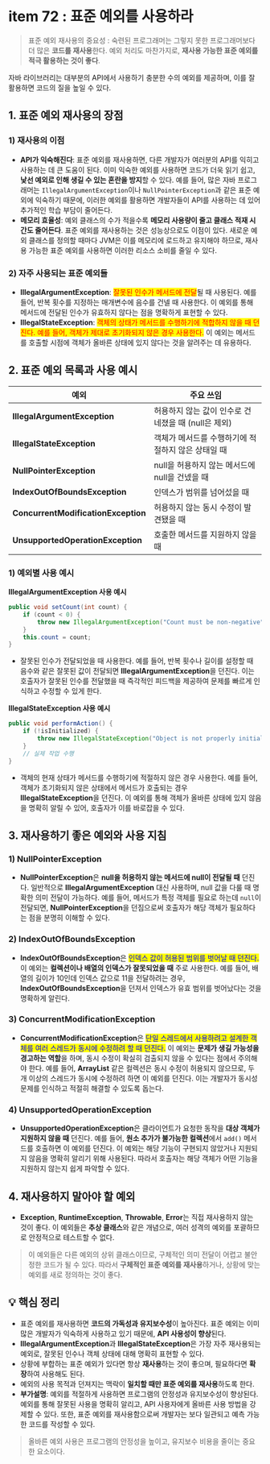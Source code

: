 # item 72 : 표준 예외를 사용하라

> 표준 예외 재사용의 중요성 : 숙련된 프로그래머는 그렇지 못한 프로그래머보다 더 많은 **코드를 재사용**한다. 예외 처리도 마찬가지로, **재사용 가능한 표준 예외를 적극 활용하는 것이 좋다**.&#x20;

자바 라이브러리는 대부분의 API에서 사용하기 충분한 수의 예외를 제공하며, 이를 잘 활용하면 코드의 질을 높일 수 있다.

## 1. 표준 예외 재사용의 장점

### 1) 재사용의 이점

* **API가 익숙해진다**: 표준 예외를 재사용하면, 다른 개발자가 여러분의 API를 익히고 사용하는 데 큰 도움이 된다. 이미 익숙한 예외를 사용하면 코드가 더욱 읽기 쉽고, **낯선 예외로 인해 생길 수 있는 혼란을 방지**할 수 있다. 예를 들어, 많은 자바 프로그래머는 `IllegalArgumentException`이나 `NullPointerException`과 같은 표준 예외에 익숙하기 때문에, 이러한 예외를 활용하면 개발자들이 API를 사용하는 데 있어 추가적인 학습 부담이 줄어든다.
* **메모리 효율성**: 예외 클래스의 수가 적을수록 **메모리 사용량이 줄고 클래스 적재 시간도 줄어든다**. 표준 예외를 재사용하는 것은 성능상으로도 이점이 있다. 새로운 예외 클래스를 정의할 때마다 JVM은 이를 메모리에 로드하고 유지해야 하므로, 재사용 가능한 표준 예외를 사용하면 이러한 리소스 소비를 줄일 수 있다.

### 2) 자주 사용되는 표준 예외들

* **IllegalArgumentException**: <mark style="color:red;">잘못된 인수가 메서드에 전달</mark>될 때 사용된다. 예를 들어, 반복 횟수를 지정하는 매개변수에 음수를 건넬 때 사용한다. 이 예외를 통해 메서드에 전달된 인수가 유효하지 않다는 점을 명확하게 표현할 수 있다.
* **IllegalStateException**: <mark style="color:red;">객체의 상태가 메서드를 수행하기에 적합하지 않을 때 던진다. 예를 들어, 객체가 제대로 초기화되지 않은 경우 사용한다.</mark> 이 예외는 메서드를 호출할 시점에 객체가 올바른 상태에 있지 않다는 것을 알려주는 데 유용하다.

## 2. 표준 예외 목록과 사용 예시

| **예외**                              | **주요 쓰임**                        |
| ----------------------------------- | -------------------------------- |
| **IllegalArgumentException**        | 허용하지 않는 값이 인수로 건네졌을 때 (null은 제외) |
| **IllegalStateException**           | 객체가 메서드를 수행하기에 적절하지 않은 상태일 때     |
| **NullPointerException**            | null을 허용하지 않는 메서드에 null을 건넸을 때   |
| **IndexOutOfBoundsException**       | 인덱스가 범위를 넘어섰을 때                  |
| **ConcurrentModificationException** | 허용하지 않는 동시 수정이 발견됐을 때            |
| **UnsupportedOperationException**   | 호출한 메서드를 지원하지 않을 때               |

### 1) 예외별 사용 예시

**IllegalArgumentException 사용 예시**

```java
public void setCount(int count) {
    if (count < 0) {
        throw new IllegalArgumentException("Count must be non-negative");
    }
    this.count = count;
}
```

* 잘못된 인수가 전달되었을 때 사용한다. 예를 들어, 반복 횟수나 길이를 설정할 때 음수와 같은 잘못된 값이 전달되면 **IllegalArgumentException**을 던진다. 이는 호출자가 잘못된 인수를 전달했을 때 즉각적인 피드백을 제공하여 문제를 빠르게 인식하고 수정할 수 있게 한다.

**IllegalStateException 사용 예시**

```java
public void performAction() {
    if (!isInitialized) {
        throw new IllegalStateException("Object is not properly initialized");
    }
    // 실제 작업 수행
}
```

* 객체의 현재 상태가 메서드를 수행하기에 적절하지 않은 경우 사용한다. 예를 들어, 객체가 초기화되지 않은 상태에서 메서드가 호출되는 경우 **IllegalStateException**을 던진다. 이 예외를 통해 객체가 올바른 상태에 있지 않음을 명확히 알릴 수 있어, 호출자가 이를 바로잡을 수 있다.

## 3. 재사용하기 좋은 예외와 사용 지침

### 1) NullPointerException

* **NullPointerException**은 **null을 허용하지 않는 메서드에 null이 전달될 때** 던진다. 일반적으로 **IllegalArgumentException** 대신 사용하며, null 값을 다룰 때 명확한 의미 전달이 가능하다. 예를 들어, 메서드가 특정 객체를 필요로 하는데 `null`이 전달되면, **NullPointerException**을 던짐으로써 호출자가 해당 객체가 필요하다는 점을 분명히 이해할 수 있다.

### 2) IndexOutOfBoundsException

* **IndexOutOfBoundsException**은 <mark style="color:blue;">인덱스 값이 허용된 범위를 벗어날 때 던진다.</mark> 이 예외는 **컬렉션이나 배열의 인덱스가 잘못되었을 때** 주로 사용한다. 예를 들어, 배열의 길이가 10인데 인덱스 값으로 11을 전달하려는 경우, **IndexOutOfBoundsException**을 던져서 인덱스가 유효 범위를 벗어났다는 것을 명확하게 알린다.

### 3) ConcurrentModificationException

* **ConcurrentModificationException**은 <mark style="color:blue;">단일 스레드에서 사용하려고 설계한 객체를 여러 스레드가 동시에 수정하려 할 때 던진다.</mark> 이 예외는 **문제가 생길 가능성을 경고하는 역할**을 하며, 동시 수정이 확실히 검출되지 않을 수 있다는 점에서 주의해야 한다. 예를 들어, **ArrayList** 같은 컬렉션은 동시 수정이 허용되지 않으므로, 두 개 이상의 스레드가 동시에 수정하려 하면 이 예외를 던진다. 이는 개발자가 동시성 문제를 인식하고 적절히 해결할 수 있도록 돕는다.

### 4) UnsupportedOperationException

* **UnsupportedOperationException**은 클라이언트가 요청한 동작을 **대상 객체가 지원하지 않을 때** 던진다. 예를 들어, **원소 추가가 불가능한 컬렉션**에서 `add()` 메서드를 호출하면 이 예외를 던진다. 이 예외는 해당 기능이 구현되지 않았거나 지원되지 않음을 명확히 알리기 위해 사용된다. 따라서 호출자는 해당 객체가 어떤 기능을 지원하지 않는지 쉽게 파악할 수 있다.

## 4. 재사용하지 말아야 할 예외

* **Exception**, **RuntimeException**, **Throwable**, **Error**는 직접 재사용하지 않는 것이 좋다. 이 예외들은 **추상 클래스**와 같은 개념으로, 여러 성격의 예외를 포괄하므로 안정적으로 테스트할 수 없다.

> 이 예외들은 다른 예외의 상위 클래스이므로, 구체적인 의미 전달이 어렵고 불안정한 코드가 될 수 있다. 따라서 **구체적인 표준 예외를 재사용**하거나, 상황에 맞는 예외를 새로 정의하는 것이 좋다.

## 💡 핵심 정리

* 표준 예외를 재사용하면 **코드의 가독성과 유지보수성**이 높아진다. 표준 예외는 이미 많은 개발자가 익숙하게 사용하고 있기 때문에, **API 사용성이 향상**된다.
* **IllegalArgumentException**과 **IllegalStateException**은 가장 자주 재사용되는 예외로, 잘못된 인수나 객체 상태에 대해 명확히 표현할 수 있다.
* 상황에 부합하는 표준 예외가 있다면 항상 **재사용**하는 것이 좋으며, 필요하다면 **확장**하여 사용해도 된다.
* 예외의 사용 목적과 던져지는 맥락이 **일치할 때만 표준 예외를 재사용**하도록 한다.
* **부가설명**: 예외를 적절하게 사용하면 프로그램의 안정성과 유지보수성이 향상된다. 예외를 통해 잘못된 사용을 명확히 알리고, API 사용자에게 올바른 사용 방법을 강제할 수 있다. 또한, 표준 예외를 재사용함으로써 개발자는 보다 일관되고 예측 가능한 코드를 작성할 수 있다.

> 올바른 예외 사용은 프로그램의 안정성을 높이고, 유지보수 비용을 줄이는 중요한 요소이다.
